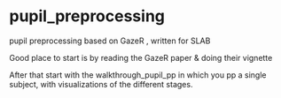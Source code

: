 # pupil_preprocessing
pupil preprocessing based on GazeR , written for SLAB

Good place to start is by reading the GazeR paper & doing their vignette

After that start with the walkthrough_pupil_pp in which you pp a single subject, with visualizations of the different stages.
